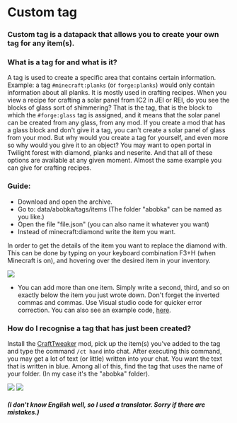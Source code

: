 # Custom tag
### Custom tag is a datapack that allows you to create your own tag for any item(s).

### What is a tag for and what is it?
A tag is used to create a specific area that contains certain information. Example: a tag `#minecraft:planks` (or `forge:planks`) would only contain information about all planks.
It is mostly used in crafting recipes. When you view a recipe for crafting a solar panel from IC2 in JEI or REI, do you see the blocks of glass sort of shimmering? That is the tag, that is the block to which the `#forge:glass` tag is assigned, and it means that the solar panel can be created from any glass, from any mod. If you create a mod that has a glass block and don't give it a tag, you can't create a solar panel of glass from your mod.
But why would you create a tag for yourself, and even more so why would you give it to an object? You may want to open portal in Twilight forest with diamond, planks and neserite. And that all of these options are available at any given moment. Almost the same example you can give for crafting recipes.

### Guide:
- Download and open the archive.
- Go to: data/abobka/tags/items (The folder "abobka" can be named as you like.)
- Open the file "file.json" (you can also name it whatever you want)
- Instead of minecraft:diamond write the item you want.

In order to get the details of the item you want to replace the diamond with.
This can be done by typing on your keyboard combination F3+H (when Minecraft is on), and hovering over the desired item in your inventory.

![](https://cdn.discordapp.com/attachments/1014200166473023540/1061988799753756682/2023-01-09_18.20.4467.png)

- You can add more than one item. Simply write a second, third, and so on exactly below the item you just wrote down. Don't forget the inverted commas and commas. Use Visual studio code for quicker error correction. You can also see an example code, [here](https://www.curseforge.com/minecraft/customization/custom-tag/screenshots).

### How do I recognise a tag that has just been created?
Install the [CraftTweaker](https://www.curseforge.com/minecraft/mc-mods/crafttweaker) mod, pick up the item(s) you've added to the tag and type the command `/ct hand` into chat.
After executing this command, you may get a lot of text (or little) written into your chat. You want the text that is written in blue. Among all of this, find the tag that uses the name of your folder. (In my case it's the "abobka" folder).

![](https://cdn.discordapp.com/attachments/1014200166473023540/1062256885333512212/2023-01-10_132912.png)
![](https://cdn.discordapp.com/attachments/1014200166473023540/1062257080444125184/2023-01-10_1329128.png)

##### (I don't know English well, so I used a translator. Sorry if there are mistakes.)
